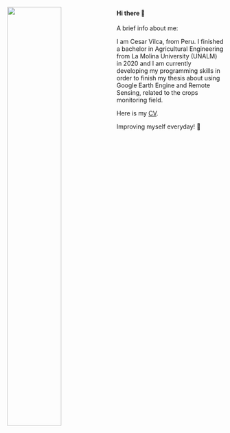 [<img align="left" width="50%" src="https://miro.medium.com/max/1350/1*bOokbEeXpF1Z4gd_BpL93w.jpeg">](https://github.com/vilcagamarracf "Github Account") 

#### Hi there 👋
A brief info about me:

I am Cesar Vilca, from Peru. I finished a bachelor in Agricultural Engineering from La Molina University (UNALM) in 2020 and I am currently developing my programming skills in order to finish my thesis about using Google Earth Engine and Remote Sensing, related to the crops monitoring field.

Here is my [CV](https://github.com/vilcagamarracf/Personal_CV/blob/main/Personal_CV.pdf).

Improving myself everyday! 🚀

